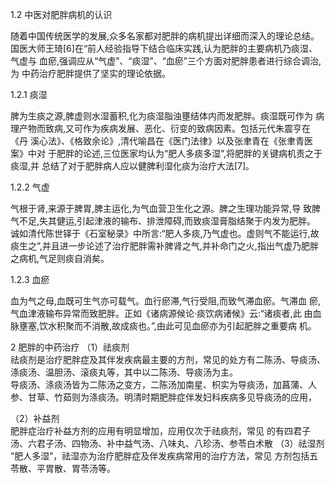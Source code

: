 1.2 中医对肥胖病机的认识

随着中国传统医学的发展,众多名家都对肥胖的病机提出详细而深入的理论总结。
国医大师王琦[6]在“前人经验指导下结合临床实践,认为肥胖的主要病机乃痰湿、气虚与
血瘀,强调应从“气虚”、“痰湿”、“血瘀”三个方面对肥胖患者进行综合调治,为
中药治疗肥胖提供了坚实的理论依据。

1.2.1 痰湿

脾为生痰之源,脾虚则水湿蓄积,化为痰湿脂浊壅结体内而发肥胖。痰湿既可作为
病理产物而致病,又可作为疾病发展、恶化、衍变的致病因素。包括元代朱震亨在《丹
溪心法》、《格致余论》,清代喻昌在《医门法律》以及张聿青在《张聿青医案》中对
于肥胖的论述,三位医家均认为“肥人多痰多湿”,将肥胖的关键病机责之于痰湿,并
总结了对于肥胖病人应以健脾利湿化痰为治疗大法[7]。

1.2.2 气虚

气根于肾,来源于脾胃,脾主运化,为气血营卫生化之源。脾之生理功能异常,导
致脾气不足,失其健运,引起津液的输布、排泄障碍,而致痰湿膏脂结聚于内发为肥胖。
诚如清代陈世铎于《石室秘录》中所言:“肥人多痰,乃气虚也。虚则气不能运行,故
痰生之”,并且进一步论述了治疗肥胖需补脾肾之气,并补命门之火,指出气虚乃肥胖
之病机,气足则痰自消矣。

1.2.3 血瘀

血为气之母,血既可生气亦可载气。血行瘀滞,气行受阻,而致气滞血瘀。气滞血
瘀,气血津液输布异常而致肥胖。正如《诸病源候论·痰饮病诸候》云:“诸痰者,此
由血脉壅塞,饮水积聚而不消散,故成痰也。”,由此可见血瘀亦为引起肥胖之重要病
机。

2 肥胖的中药治疗
（1）祛痰剂  
祛痰剂是治疗肥胖症及其伴发疾病最主要的方剂，常见的处方有二陈汤、导痰汤、涤痰汤、温胆汤、滚痰丸等，其中以二陈汤、导痰汤为主。  
导痰汤、涤痰汤皆为二陈汤之变方，二陈汤加南星、枳实为导痰汤，加菖蒲、人参、甘草、竹茹则为涤痰汤。明清时期肥胖症伴发妇科疾病多见导痰汤的应用， 

（2）补益剂  
肥胖症治疗补益方剂的应用有明显增加，应用仅次于祛痰剂，常见 的有四君子汤、六君子汤、四物汤、补中益气汤、八味丸、八珍汤、参苓白术散 
（3）祛湿剂  
“肥人多湿”，祛湿亦为治疗肥胖症及伴发疾病常用的治疗方法，常见 方剂包括五苓散、平胃散、胃苓汤等。  